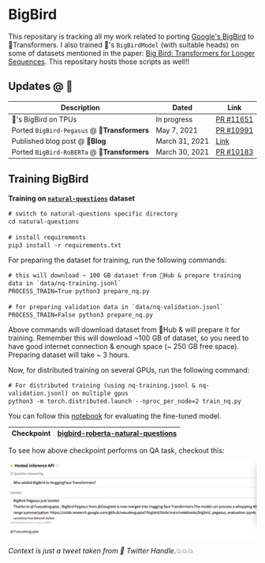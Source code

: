 # BigBird

This repositary is tracking all my work related to porting [Google's BigBird](https://github.com/google-research/bigbird) to 🤗Transformers. I also trained 🤗's `BigBirdModel` (with suitable heads) on some of datasets mentioned in the paper: [Big Bird: Transformers for Longer Sequences](https://arxiv.org/abs/2007.14062). This repositary hosts those scripts as well!!

## Updates @ 🤗

| Description                                   | Dated          | Link                                                                |
|-----------------------------------------------|----------------|---------------------------------------------------------------------|
| 🤗's BigBird on TPUs                          | In progress    | [PR #11651](https://github.com/huggingface/transformers/pull/11651) |                                                  
| Ported `BigBird-Pegasus` @ **🤗Transformers** | May 7, 2021    | [PR #10991](https://github.com/huggingface/transformers/pull/10991) |
| Published blog post @ **🤗Blog**              | March 31, 2021 | [Link](https://huggingface.co/blog/big-bird)                        |
| Ported `BigBird-RoBERTa` @ **🤗Transformers** | March 30, 2021 | [PR #10183](https://github.com/huggingface/transformers/pull/10183) |

## Training BigBird

**Training on [`natural-questions`](https://huggingface.co/datasets/natural_questions) dataset**

```shell
# switch to natural-questions specific directory
cd natural-questions

# install requirements
pip3 install -r requirements.txt
```

For preparing the dataset for training, run the following commands:

```shell
# this will download ~ 100 GB dataset from 🤗Hub & prepare training data in `data/nq-training.jsonl`
PROCESS_TRAIN=True python3 prepare_nq.py

# for preparing validation data in `data/nq-validation.jsonl`
PROCESS_TRAIN=False python3 prepare_nq.py
```

Above commands will download dataset from 🤗Hub & will prepare it for training. Remember this will download ~100 GB of dataset, so you need to have good internet connection & enough space (~ 250 GB free space). Preparing dataset will take ~ 3 hours.

Now, for distributed training on several GPUs, run the following command:

```
# For distributed training (using nq-training.jsonl & nq-validation.jsonl) on multiple gpus
python3 -m torch.distributed.launch --nproc_per_node=2 train_nq.py
```

You can follow this [notebook](https://colab.research.google.com/github/vasudevgupta7/bigbird/blob/main/notebooks/evaluate_nq.ipynb) for evaluating the fine-tuned model.

| Checkpoint | [bigbird-roberta-natural-questions](https://huggingface.co/vasudevgupta/bigbird-roberta-natural-questions) |
|------------|------------------------------------------------------------------------------------------------------------|

To see how above checkpoint performs on QA task, checkout this: 

![](assets/infer-bigbird-nq.png)

*Context is just a tweet taken from 🤗 Twitter Handle.*💥💥💥
